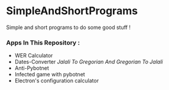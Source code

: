 # SimpleAndShortPrograms
Simple and short programs to do some good stuff !

### Apps In This Repository :
- WER Calculator
- Dates-Converter *Jalali To Gregorian And Gregorian To Jalali*
- Anti-Pybotnet
- Infected game with pybotnet
- Electron's configuration calculator
